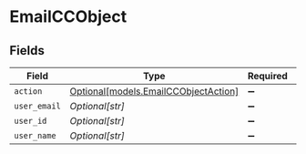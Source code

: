 # EmailCCObject


## Fields

| Field                                                                    | Type                                                                     | Required                                                                 | Description                                                              |
| ------------------------------------------------------------------------ | ------------------------------------------------------------------------ | ------------------------------------------------------------------------ | ------------------------------------------------------------------------ |
| `action`                                                                 | [Optional[models.EmailCCObjectAction]](../models/emailccobjectaction.md) | :heavy_minus_sign:                                                       | N/A                                                                      |
| `user_email`                                                             | *Optional[str]*                                                          | :heavy_minus_sign:                                                       | N/A                                                                      |
| `user_id`                                                                | *Optional[str]*                                                          | :heavy_minus_sign:                                                       | N/A                                                                      |
| `user_name`                                                              | *Optional[str]*                                                          | :heavy_minus_sign:                                                       | N/A                                                                      |